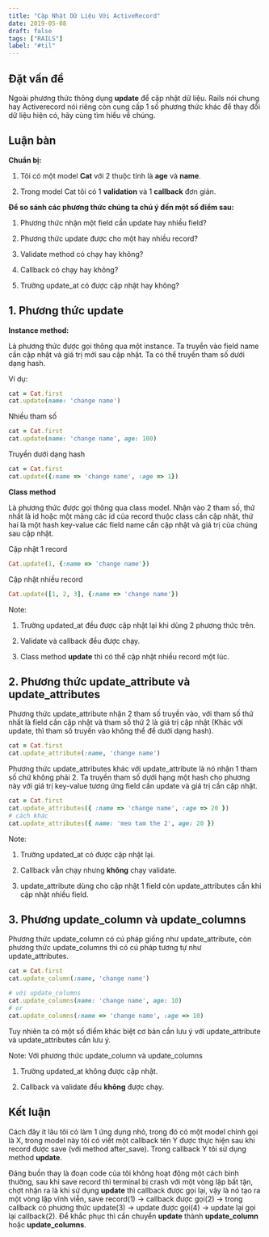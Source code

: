 ```yaml
---
title: "Cập Nhật Dữ Liệu Với ActiveRecord"
date: 2019-05-08
draft: false
tags: ["RAILS"]
label: "#til"
---
```


## Đặt vấn đề

Ngoài phương thức thông dụng **update** để cập nhật dữ liệu. Rails nói chung hay Activerecord nói riêng còn cung cấp 1 số phương thức khác để thay đổi dữ liệu hiện có, hãy cùng tìm hiểu về chúng.

## Luận bàn

**Chuẩn bị:**

1. Tôi có một model **Cat** với 2 thuộc tính là **age** và **name**.

2. Trong model Cat tôi có 1 **validation** và 1 **callback** đơn giản.

**Để so sánh các phương thức chúng ta chú ý đến một số điểm sau:**

1. Phương thức nhận một field cần update hay nhiều field?

2. Phương thức update được cho một hay nhiều record?

3. Validate method có chạy hay không?

4. Callback có chạy hay không?

5. Trường update_at có được cập nhật hay không?

## 1. Phương thức update

**Instance method:**

Là phương thức được gọi thông qua một instance. Ta truyền vào field name cần cập nhật và giá trị mới sau cập nhật. Ta có thể truyền tham số dưới dạng hash.

Ví dụ:

```ruby
cat = Cat.first
cat.update(name: 'change name')
```

Nhiều tham số

```ruby
cat = Cat.first
cat.update(name: 'change name', age: 100)
```

Truyền dưới dạng hash

```ruby
cat = Cat.first
cat.update({:name => 'change name', :age => 1})
```

**Class method**

Là phương thức được gọi thông qua class model. Nhận vào 2 tham số, thứ nhất là id hoặc một mảng các id của record thuộc class cần cập nhật, thứ hai là một hash key-value các field name cần cập nhật và giá trị của chúng sau cập nhật.

Cập nhật 1 record

```ruby
Cat.update(1, {:name => 'change name'})
```

Cập nhật nhiều record

```ruby
Cat.update([1, 2, 3], {:name => 'change name'})
```

Note:

1. Trường updated_at đều được cập nhật lại khi dùng 2 phương thức trên.

2. Validate và callback đều được chạy.

3. Class method **update** thì có thể cập nhật nhiều record một lúc.

## 2. Phương thức update_attribute và update_attributes

Phương thức update_attribute nhận 2 tham số truyền vào, với tham số thứ nhất là field cần cập nhật và tham số thứ 2 là giá trị cập nhật (Khác với update, thì tham số truyền vào không thể để dưới dạng hash).

```ruby
cat = Cat.first
cat.update_attribute(:name, 'change name')
```

Phương thức update_attributes khác với update_attribute là nó nhận 1 tham số chứ không phải 2. Ta truyền tham số dưới hạng một hash cho phương này với giá trị key-value tương ứng field cần update và giá trị cần cập nhật.

```ruby
cat = Cat.first
cat.update_attributes({ :name => 'change name', :age => 20 })
# cách khác
cat.update_attributes({ name: 'meo tam the 2', age: 20 })
```

Note:

1. Trường updated_at có được cập nhật lại.

2. Callback vẫn chạy nhưng **không** chạy validate.

3. update_attribute dùng cho cập nhật 1 field còn update_attributes cần khi cập nhật nhiều field.

## 3. Phương update_column và update_columns

Phương thức update_column có cú pháp giống như update_attribute, còn phương thức update_columns thì có cú pháp tương tự như update_attributes.

```ruby
cat = Cat.first
cat.update_column(:name, 'change name')

# với update_columns
cat.update_columns(name: 'change name', age: 10)
# or
cat.update_columns(:name => 'change name', :age => 10)
```

Tuy nhiên ta có một số điểm khác biệt cơ bản cần lưu ý với update_attribute và update_attributes cần lưu ý.

Note: Với phương thức update_column và update_columns

1. Trường updated_at không được cập nhật.

2. Callback và validate đều **không** được chạy.

## Kết luận

Cách đây ít lâu tôi có làm 1 ứng dụng nhỏ, trong đó có một model chính gọi là X, trong model này tôi có viết một callback tên Y được thực hiện sau khi record được save (với method after_save). Trong callback Y tôi sử dụng method **update**.

Đáng buồn thay là đoạn code của tôi không hoạt động một cách bình thường, sau khi save record thì terminal bị crash với một vòng lặp bất tận, chợt nhận ra là khi sử dụng **update** thì callback được gọi lại, vậy là nó tạo ra một vòng lặp vĩnh viễn, save record(1) -> callback được gọi(2) -> trong callback có phương thức update(3) -> update được gọi(4) -> update lại gọi lại callback(2).
Để khắc phục thì cần chuyển **update** thành **update_column** hoặc **update_columns**.
